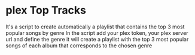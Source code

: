 # plex Top Tracks
It's a script to create automatically a playlist that contains the top 3 most popular songs by genre
In the script add your plex token, your plex server url and define the genre
it will create a playlist with the top 3 most popular songs of each album that corresponds to the chosen genre
